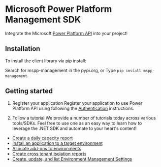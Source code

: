 # Microsoft Power Platform Management SDK

Integrate the Microsoft [Power Platform API](https://learn.microsoft.com/rest/api/power-platform/) into your project!

## Installation
To install the client library via pip install:

Search for mspp-management in the pypi.org, or
Type `pip install mspp-management`.

## Getting started
1. Register your application
Register your application to use Power Platform API using following the [Authentication](https://learn.microsoft.com/power-platform/admin/programmability-authentication-v2) instructions.

2. Follow a tutorial
We provide a number of tutorials today across various tools/SDKs.  Feel free to use one as an easy way to learn how to leverage the .NET SDK and automate to your heart's content!

* [Create a daily capacity report](https://learn.microsoft.com/en-us/power-platform/admin/programmability-tutorial-create-daily-capacity-report?tabs=Azure)
* [Install an application to a target environment](https://learn.microsoft.com/en-us/power-platform/admin/programmability-tutorial-install-application-environment?tabs=Azure)
* [Allocate add-ons to environments](https://learn.microsoft.com/en-us/power-platform/admin/programmability-tutorial-allocate-capacity-addons?tabs=PPAC)
* [Create cross tenant isolation reports](https://learn.microsoft.com/en-us/power-platform/admin/programmability-tutorial-cross-tenant-reporting?tabs=Automate)
* [Create, update, and list Environment Management Settings](https://learn.microsoft.com/en-us/power-platform/admin/programmability-tutorial-environmentmanagement-settings)
